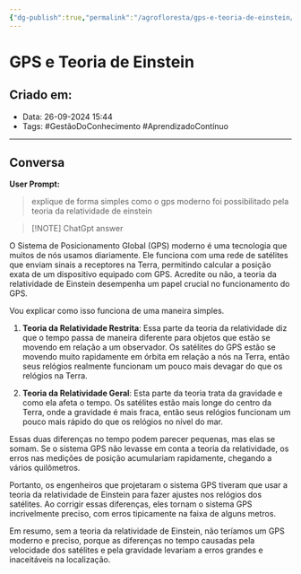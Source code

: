 ```yaml
---
{"dg-publish":true,"permalink":"/agrofloresta/gps-e-teoria-de-einstein/","tags":["GestãoDoConhecimento","AprendizadoContínuo"],"dgHomeLink":true,"dgShowLocalGraph":true,"dgShowFileTree":true,"noteIcon":""}
---
```


# GPS e Teoria de Einstein

## Criado em:
- Data: 26-09-2024 15:44
- Tags: #GestãoDoConhecimento #AprendizadoContínuo 

---
## Conversa

**User Prompt:**
>explique de forma simples como o gps moderno foi possibilitado pela teoria da relatividade de einstein

> [!NOTE] ChatGpt answer
> 

O Sistema de Posicionamento Global (GPS) moderno é uma tecnologia que muitos de nós usamos diariamente. Ele funciona com uma rede de satélites que enviam sinais a receptores na Terra, permitindo calcular a posição exata de um dispositivo equipado com GPS. Acredite ou não, a teoria da relatividade de Einstein desempenha um papel crucial no funcionamento do GPS.

Vou explicar como isso funciona de uma maneira simples.

1. **Teoria da Relatividade Restrita**: Essa parte da teoria da relatividade diz que o tempo passa de maneira diferente para objetos que estão se movendo em relação a um observador. Os satélites do GPS estão se movendo muito rapidamente em órbita em relação a nós na Terra, então seus relógios realmente funcionam um pouco mais devagar do que os relógios na Terra.

2. **Teoria da Relatividade Geral**: Esta parte da teoria trata da gravidade e como ela afeta o tempo. Os satélites estão mais longe do centro da Terra, onde a gravidade é mais fraca, então seus relógios funcionam um pouco mais rápido do que os relógios no nível do mar.

Essas duas diferenças no tempo podem parecer pequenas, mas elas se somam. Se o sistema GPS não levasse em conta a teoria da relatividade, os erros nas medições de posição acumulariam rapidamente, chegando a vários quilômetros.

Portanto, os engenheiros que projetaram o sistema GPS tiveram que usar a teoria da relatividade de Einstein para fazer ajustes nos relógios dos satélites. Ao corrigir essas diferenças, eles tornam o sistema GPS incrivelmente preciso, com erros tipicamente na faixa de alguns metros.

Em resumo, sem a teoria da relatividade de Einstein, não teríamos um GPS moderno e preciso, porque as diferenças no tempo causadas pela velocidade dos satélites e pela gravidade levariam a erros grandes e inaceitáveis na localização.